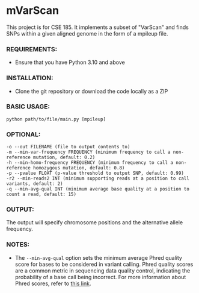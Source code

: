 # mVarScan

This project is for CSE 185. It implements a subset of "VarScan" and finds SNPs within a given aligned genome in the form of a mpileup file.

### REQUIREMENTS:
- Ensure that you have Python 3.10 and above

### INSTALLATION:
- Clone the git repository or download the code locally as a ZIP

### BASIC USAGE:
    python path/to/file/main.py [mpileup]

### OPTIONAL:
    -o --out FILENAME (file to output contents to)
    -m --min-var-frequency FREQUENCY (minimum frequency to call a non-reference mutation, default: 0.2)
    -h --min-homo-frequency FREQUENCY (minimum frequency to call a non-reference homozygous mutation, default: 0.8)
    -p --pvalue FLOAT (p-value threshold to output SNP, default: 0.99)
    -r2 --min-reads2 INT (minimum supporting reads at a position to call variants, default: 2)
    -q --min-avg-qual INT (minimum average base quality at a position to count a read, default: 15)

### OUTPUT:
The output will specify chromosome positions and the alternative allele frequency.

### NOTES:
- The `--min-avg-qual` option sets the minimum average Phred quality score for bases to be considered in variant calling. Phred quality scores are a common metric in sequencing data quality control, indicating the probability of a base call being incorrect. For more information about Phred scores, refer to [this link](https://drive5.com/usearch/manual10/quality_score.html).

